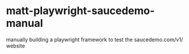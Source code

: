 # matt-playwright-saucedemo-manual
manually building a playwright framework to test the saucedemo.com/v1/ website
